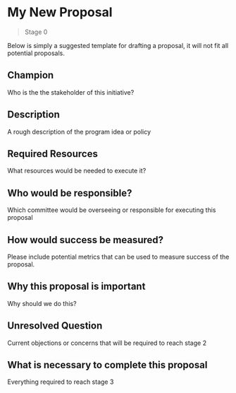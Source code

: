 # My New Proposal
>  Stage 0

Below is simply a suggested template for drafting a proposal, it will not fit all potential proposals.

## Champion

Who is the the stakeholder of this initiative?

## Description

A rough description of the program idea or policy

## Required Resources

What resources would be needed to execute it?

## Who would be responsible?

Which committee would be overseeing or responsible for executing this proposal

## How would success be measured?

Please include potential metrics that can be used to measure success of the proposal.

## Why this proposal is important

Why should we do this?

## Unresolved Question

Current objections or concerns that will be required to reach stage 2

## What is necessary to complete this proposal

Everything required to reach stage 3
